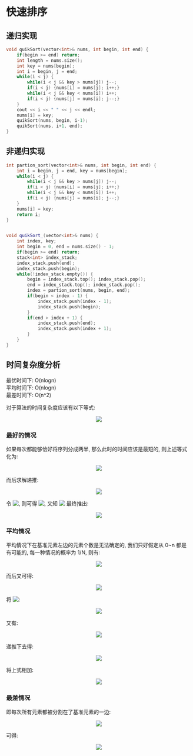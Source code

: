 # 快速排序

## 递归实现

```c++
void quikSort(vector<int>& nums, int begin, int end) {
    if(begin >= end) return;
    int length = nums.size();
    int key = nums[begin];
    int i = begin, j = end;
    while(i < j) {
        while(i < j && key > nums[j]) j--;
        if(i < j) {nums[i] = nums[j]; i++;}
        while(i < j && key < nums[i]) i++;
        if(i < j) {nums[j] = nums[i]; j--;}
    }
    cout << i << " " << j << endl;
    nums[i] = key;
    quikSort(nums, begin, i-1);
    quikSort(nums, i+1, end);
}
```

## 非递归实现

```c++
int partion_sort(vector<int>& nums, int begin, int end) {
    int i = begin, j = end, key = nums[begin];
    while(i < j) {
        while(i < j && key > nums[j]) j--;
        if(i < j) {nums[i] = nums[j]; i++;}
        while(i < j && key < nums[i]) i++;
        if(i < j) {nums[j] = nums[i]; j--;}
    }
    nums[i] = key;
    return i;
}


void quikSort_(vector<int>& nums) {
    int index, key;
    int begin = 0, end = nums.size() - 1;
    if(begin >= end) return;
    stack<int> index_stack;
    index_stack.push(end);
    index_stack.push(begin);
    while(!index_stack.empty()) {
        begin = index_stack.top(); index_stack.pop();
        end = index_stack.top(); index_stack.pop();
        index = partion_sort(nums, begin, end);
        if(begin < index - 1) {
            index_stack.push(index - 1);
            index_stack.push(begin);
        }
        if(end > index + 1) {
            index_stack.push(end);
            index_stack.push(index + 1);
        }
    }
}
```

## 时间复杂度分析

最优时间下: O(nlogn)  
平均时间下: O(nlogn)  
最差时间下: O(n^2)  

对于算法的时间复杂度应该有以下等式:  
<!-- $$
T(n) = T(i-1) + T(n-i) + cn
$$ --> 

<div align="center"><img style="background: white;" src="https://render.githubusercontent.com/render/math?math=T(n)%20%3D%20T(i-1)%20%2B%20T(n-i)%20%2B%20cn%0D"></div>

### 最好的情况

如果每次都能够恰好将序列分成两半, 那么此时的时间应该是最短的, 则上述等式化为:  
<!-- $$
T(n) = 2T(n/2) + cn
$$ --> 

<div align="center"><img style="background: white;" src="https://render.githubusercontent.com/render/math?math=T(n)%20%3D%202T(n%2F2)%20%2B%20cn%0D"></div>

而后求解递推:  
<!-- $$
\begin{split}
T(n) &= 2T(n/2) + cn\\
     &= 2(2T(n/4) + cn) + cn \\
     &= 2(2(T(n/8) + cn) + cn) + cn \\
     &= ......\\
     &= 2^kT(n/2^k) + kcn 
\end{split}
$$ --> 

<div align="center"><img style="background: white;" src="https://render.githubusercontent.com/render/math?math=%5Cbegin%7Bsplit%7D%0D%0AT(n)%20%26%3D%202T(n%2F2)%20%2B%20cn%5C%5C%0D%0A%20%20%20%20%20%26%3D%202(2T(n%2F4)%20%2B%20cn)%20%2B%20cn%20%5C%5C%0D%0A%20%20%20%20%20%26%3D%202(2(T(n%2F8)%20%2B%20cn)%20%2B%20cn)%20%2B%20cn%20%5C%5C%0D%0A%20%20%20%20%20%26%3D%20......%5C%5C%0D%0A%20%20%20%20%20%26%3D%202%5EkT(n%2F2%5Ek)%20%2B%20kcn%20%0D%0A%5Cend%7Bsplit%7D%0D"></div>

令 <!-- $n/2^k = 1$ --> <img style="transform: translateY(0.1em); background: white;" src="https://render.githubusercontent.com/render/math?math=n%2F2%5Ek%20%3D%201">, 则可得 <!-- $k = \log_2n$ --> <img style="transform: translateY(0.1em); background: white;" src="https://render.githubusercontent.com/render/math?math=k%20%3D%20%5Clog_2n">, 又知 <!-- $T(1) = 0$ --> <img style="transform: translateY(0.1em); background: white;" src="https://render.githubusercontent.com/render/math?math=T(1)%20%3D%200"> 最终推出:  
<!-- $$
\begin{split}
T(n) &= 2^kT(n/2^k) + kcn \\
     &= 2^kT(1) + \log_2(n)cn \\
     &= \log_2(n)cn 
\end{split}
$$ --> 

<div align="center"><img style="background: white;" src="https://render.githubusercontent.com/render/math?math=%5Cbegin%7Bsplit%7D%0D%0AT(n)%20%26%3D%202%5EkT(n%2F2%5Ek)%20%2B%20kcn%20%5C%5C%0D%0A%20%20%20%20%20%26%3D%202%5EkT(1)%20%2B%20%5Clog_2(n)cn%20%5C%5C%0D%0A%20%20%20%20%20%26%3D%20%5Clog_2(n)cn%20%0D%0A%5Cend%7Bsplit%7D%0D"></div>

### 平均情况

平均情况下在基准元素左边的元素个数是无法确定的, 我们只好假定从 0~n 都是有可能的, 每一种情况的概率为 1/N, 则有:

<!-- $$
\begin{split}
T(n)  = \frac{2}{n}[\sum_{i=0}^{n-1}T(i)] + cn \\
nT(n) = 2sum_{i=0}^{n-1}T(i) + cn^2 \\
\end{split}
$$ --> 

<div align="center"><img style="background: white;" src="https://render.githubusercontent.com/render/math?math=%5Cbegin%7Bsplit%7D%0D%0AT(n)%20%20%3D%20%5Cfrac%7B2%7D%7Bn%7D%5B%5Csum_%7Bi%3D0%7D%5E%7Bn-1%7DT(i)%5D%20%2B%20cn%20%5C%5C%0D%0AnT(n)%20%3D%202sum_%7Bi%3D0%7D%5E%7Bn-1%7DT(i)%20%2B%20cn%5E2%20%5C%5C%0D%0A%5Cend%7Bsplit%7D%0D"></div>

而后又可得:  
<!-- $$
(n-1)T(n-1) = 2\sum_{i=0}^{n-2}T(i) + c(n-1)^2
$$ --> 

<div align="center"><img style="background: white;" src="https://render.githubusercontent.com/render/math?math=(n-1)T(n-1)%20%3D%202%5Csum_%7Bi%3D0%7D%5E%7Bn-2%7DT(i)%20%2B%20c(n-1)%5E2%0D"></div>


将 <!-- $T(n-1) - T(n)$ --> <img style="transform: translateY(0.1em); background: white;" src="https://render.githubusercontent.com/render/math?math=T(n-1)%20-%20T(n)">:  

<!-- $$
\begin{split}
    nT(n) = (n+1)T(n-1) + 2cn - c
\end{split}
$$ --> 

<div align="center"><img style="background: white;" src="https://render.githubusercontent.com/render/math?math=%5Cbegin%7Bsplit%7D%0D%0A%20%20%20%20nT(n)%20%3D%20(n%2B1)T(n-1)%20%2B%202cn%20-%20c%0D%0A%5Cend%7Bsplit%7D%0D"></div>

又有:  

<!-- $$
\frac{T(n)}{n+1} = \frac{T(n-1)}{n} + \frac{2c}{n+1}
$$ --> 

<div align="center"><img style="background: white;" src="https://render.githubusercontent.com/render/math?math=%5Cfrac%7BT(n)%7D%7Bn%2B1%7D%20%3D%20%5Cfrac%7BT(n-1)%7D%7Bn%7D%20%2B%20%5Cfrac%7B2c%7D%7Bn%2B1%7D%0D"></div>

递推下去得:  

<!-- $$
\begin{split}
&\frac{T(n)}{n+1} = \frac{T(n-1)}{n} + \frac{2c}{n+1} \\
&\frac{T(n)}{n+1} = \frac{T(n-1)}{n} + \frac{2c}{n+1} \\
&...... \\
&\frac{T(3)}{4} = \frac{T(2)}{3} + \frac{2c}{4} \\
&\frac{T(2)}{3} = \frac{T(1)}{2} + \frac{2c}{3} \\
&\end{split}
$$ --> 

<div align="center"><img style="background: white;" src="https://render.githubusercontent.com/render/math?math=%5Cbegin%7Bsplit%7D%0D%0A%26%5Cfrac%7BT(n)%7D%7Bn%2B1%7D%20%3D%20%5Cfrac%7BT(n-1)%7D%7Bn%7D%20%2B%20%5Cfrac%7B2c%7D%7Bn%2B1%7D%20%5C%5C%0D%0A%26%5Cfrac%7BT(n)%7D%7Bn%2B1%7D%20%3D%20%5Cfrac%7BT(n-1)%7D%7Bn%7D%20%2B%20%5Cfrac%7B2c%7D%7Bn%2B1%7D%20%5C%5C%0D%0A%26......%20%5C%5C%0D%0A%26%5Cfrac%7BT(3)%7D%7B4%7D%20%3D%20%5Cfrac%7BT(2)%7D%7B3%7D%20%2B%20%5Cfrac%7B2c%7D%7B4%7D%20%5C%5C%0D%0A%26%5Cfrac%7BT(2)%7D%7B3%7D%20%3D%20%5Cfrac%7BT(1)%7D%7B2%7D%20%2B%20%5Cfrac%7B2c%7D%7B3%7D%20%5C%5C%0D%0A%26%5Cend%7Bsplit%7D%0D"></div>

将上式相加:  

<!-- $$
\begin{split}
&\frac{T(n)}{n+1} = 2c(\frac{1}{3} + \frac{1}{4} + ...... + \frac{1}{n+1}) + \frac{T(1)}{2} \\
&T(n) = 2c(n+1)\sum_{i=3}^{n+1}\frac{1}{i} \\
&T(n) = 2c(n+1)(\log_e(N+1) + \gamma - \frac{3}{2}) \\
&T(n) = O(nlogn) \\
\end{split}
$$ --> 

<div align="center"><img style="background: white;" src="https://render.githubusercontent.com/render/math?math=%5Cbegin%7Bsplit%7D%0D%0A%26%5Cfrac%7BT(n)%7D%7Bn%2B1%7D%20%3D%202c(%5Cfrac%7B1%7D%7B3%7D%20%2B%20%5Cfrac%7B1%7D%7B4%7D%20%2B%20......%20%2B%20%5Cfrac%7B1%7D%7Bn%2B1%7D)%20%2B%20%5Cfrac%7BT(1)%7D%7B2%7D%20%5C%5C%0D%0A%26T(n)%20%3D%202c(n%2B1)%5Csum_%7Bi%3D3%7D%5E%7Bn%2B1%7D%5Cfrac%7B1%7D%7Bi%7D%20%5C%5C%0D%0A%26T(n)%20%3D%202c(n%2B1)(%5Clog_e(N%2B1)%20%2B%20%5Cgamma%20-%20%5Cfrac%7B3%7D%7B2%7D)%20%5C%5C%0D%0A%26T(n)%20%3D%20O(nlogn)%20%5C%5C%0D%0A%5Cend%7Bsplit%7D%0D"></div>

### 最差情况

即每次所有元素都被分割在了基准元素的一边:  

<!-- $$
\begin{split}
&T(n) = T(n-1) + cn \\
&T(n-1) = T(n-2) + cn \\
&T(n-2) = T(n-3) + cn \\
&... \\
&T(2) = T(1) + cn \\
\end{split}
$$ --> 

<div align="center"><img style="background: white;" src="https://render.githubusercontent.com/render/math?math=%5Cbegin%7Bsplit%7D%0D%0A%26T(n)%20%3D%20T(n-1)%20%2B%20cn%20%5C%5C%0D%0A%26T(n-1)%20%3D%20T(n-2)%20%2B%20cn%20%5C%5C%0D%0A%26T(n-2)%20%3D%20T(n-3)%20%2B%20cn%20%5C%5C%0D%0A%26...%20%5C%5C%0D%0A%26T(2)%20%3D%20T(1)%20%2B%20cn%20%5C%5C%0D%0A%5Cend%7Bsplit%7D%0D"></div>

可得: 

<!-- $$
\begin{split}
&T(n) = T(1) + cn^2 \\
&T(n) = cn^2 \\
&T(n) = O(n^2) \\
\end{split}
$$ --> 

<div align="center"><img style="background: white;" src="https://render.githubusercontent.com/render/math?math=%5Cbegin%7Bsplit%7D%0D%0A%26T(n)%20%3D%20T(1)%20%2B%20cn%5E2%20%5C%5C%0D%0A%26T(n)%20%3D%20cn%5E2%20%5C%5C%0D%0A%26T(n)%20%3D%20O(n%5E2)%20%5C%5C%0D%0A%5Cend%7Bsplit%7D%0D"></div>